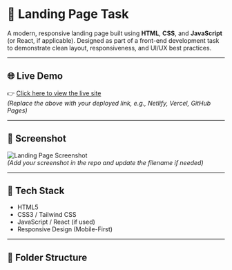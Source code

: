 # 🚀 Landing Page Task

A modern, responsive landing page built using **HTML**, **CSS**, and **JavaScript** (or React, if applicable). Designed as part of a front-end development task to demonstrate clean layout, responsiveness, and UI/UX best practices.

---

## 🌐 Live Demo

👉 [Click here to view the live site](https://your-live-link.netlify.app)  
*(Replace the above with your deployed link, e.g., Netlify, Vercel, GitHub Pages)*

---

## 📸 Screenshot

![Landing Page Screenshot](./screenshot.png)  
*(Add your screenshot in the repo and update the filename if needed)*

---

## 🔧 Tech Stack

- HTML5  
- CSS3 / Tailwind CSS  
- JavaScript / React (if used)  
- Responsive Design (Mobile-First)

---

## 📁 Folder Structure

